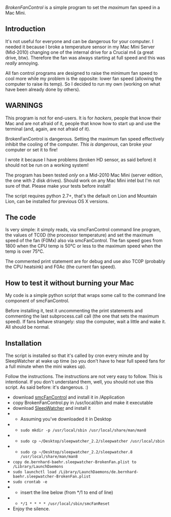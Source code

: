 *BrokenFanControl* is a simple program to set the _maximum_ fan speed in a Mac Mini.

Introduction
------------
It's not useful for everyone and can be dangerous for your computer. I needed it because I broke a temperature sensor in my Mac Mini Server (Mid-2010) changing one of the internal drive for a Crucial m4 (a great drive, btw). Therefore the fan was always starting at full speed and this was _really_ annoying.

All fan control programs are designed to raise the minimum fan speed to cool more while my problem is the opposite: lower fan speed (allowing the computer to raise its temp). So I decided to run my own (working on what have been already done by others).

WARNINGS
--------
This program is not for end-users. It is for _hackers_, people that know their Mac and are not afraid of it, people that know how to start up and use the terminal (and, again, are not afraid of it).

BrokenFanControl is dangerous. Setting the maximum fan speed effectively inhibit the cooling of the computer. *This is dangerous*, can broke your computer or set it to fire!

I wrote it because I have problems (broken HD sensor, as said before) it should not be run on a working system!

The program has been tested _only_ on a Mid-2010 Mac Mini (server edition, the one with 2 disk drives). Should work on any Mac Mini intel but I'm not sure of that. Please make your tests before install!

The script requires python 2.7+, that's the default on Lion and Mountain Lion, can be installed for previous OS X versions.

The code
--------
Is very simple: it simply reads, via smcFanControl command line program, the values of TC0D (the processor temperature) and set the maximum speed of the fan (F0Mx) also via smcFanControl. The fan speed goes from 1800 when the CPU temp is 50°C or less to the maximum speed when the temp is over 75°C.

The commented print statement are for debug and use also TC0P (probably the CPU heatsink) and F0Ac (the current fan speed).

How to test it without burning your Mac
---------------------------------------
My code is a simple python script that wraps some call to the command line component of smcFanControl.

Before installing it, test it uncommenting the print statements and commenting the last subprocess.call call (the one that sets the maximum speed). If fans behave strangely: stop the computer, wait a little and wake it. All should be normal.

Installation
------------
The script is installed so that it's called by cron every minute and by SleepWatcher at wake up time (so you don't have to hear full speed fans for a full minute when the mini wakes up).

Follow the instructions. The instructions are not very easy to follow. This is intentional. If you don't understand them, well, you should not use this script. As said before: it's dangerous. :)

* download [smcFanControl](http://www.eidac.de/) and install it in /Application
* copy BrokenFanControl.py in /usr/local/bin and make it executable
* download [SleepWatcher](http://www.bernhard-baehr.de/) and install it
* * Assuming you've downloaded it in Desktop
* * `sudo mkdir -p /usr/local/sbin /usr/local/share/man/man8`
* * `sudo cp ~/Desktop/sleepwatcher_2.2/sleepwatcher /usr/local/sbin`
* * `sudo cp ~/Desktop/sleepwatcher_2.2/sleepwatcher.8 /usr/local/share/man/man8`
* `copy de.bernhard-baehr.sleepwatcher-BrokenFan.plist to /Library/LaunchDaemons`
* `sudo launchctl load /Library/LaunchDaemons/de.bernhard-baehr.sleepwatcher-BrokenFan.plist`
* `sudo crontab -e`
* * insert the line below (from */1 to end of line)
* * `*/1 * * * * /usr/local/sbin/smcFanReset`
* Enjoy the silence.

